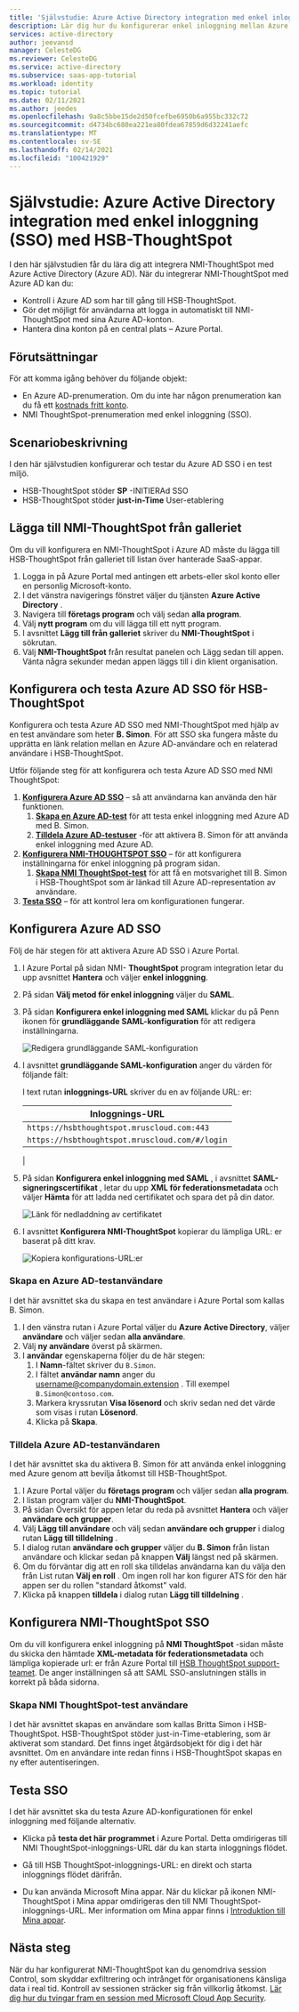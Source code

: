 ```yaml
---
title: 'Självstudie: Azure Active Directory integration med enkel inloggning (SSO) med NMI-ThoughtSpot | Microsoft Docs'
description: Lär dig hur du konfigurerar enkel inloggning mellan Azure Active Directory och HSB-ThoughtSpot.
services: active-directory
author: jeevansd
manager: CelesteDG
ms.reviewer: CelesteDG
ms.service: active-directory
ms.subservice: saas-app-tutorial
ms.workload: identity
ms.topic: tutorial
ms.date: 02/11/2021
ms.author: jeedes
ms.openlocfilehash: 9a8c5bbe15de2d50fcefbe6950b6a955bc332c72
ms.sourcegitcommit: d4734bc680ea221ea80fdea67859d6d32241aefc
ms.translationtype: MT
ms.contentlocale: sv-SE
ms.lasthandoff: 02/14/2021
ms.locfileid: "100421929"
---
```

# <a name="tutorial-azure-active-directory-single-sign-on-sso-integration-with-hsb-thoughtspot"></a>Självstudie: Azure Active Directory integration med enkel inloggning (SSO) med HSB-ThoughtSpot

I den här självstudien får du lära dig att integrera NMI-ThoughtSpot med Azure Active Directory (Azure AD). När du integrerar NMI-ThoughtSpot med Azure AD kan du:

* Kontroll i Azure AD som har till gång till HSB-ThoughtSpot.
* Gör det möjligt för användarna att logga in automatiskt till NMI-ThoughtSpot med sina Azure AD-konton.
* Hantera dina konton på en central plats – Azure Portal.

## <a name="prerequisites"></a>Förutsättningar

För att komma igång behöver du följande objekt:

* En Azure AD-prenumeration. Om du inte har någon prenumeration kan du få ett [kostnads fritt konto](https://azure.microsoft.com/free/).
* NMI ThoughtSpot-prenumeration med enkel inloggning (SSO).

## <a name="scenario-description"></a>Scenariobeskrivning

I den här självstudien konfigurerar och testar du Azure AD SSO i en test miljö.

* HSB-ThoughtSpot stöder **SP** -INITIERAd SSO
* HSB-ThoughtSpot stöder **just-in-Time** User-etablering

## <a name="adding-hsb-thoughtspot-from-the-gallery"></a>Lägga till NMI-ThoughtSpot från galleriet

Om du vill konfigurera en NMI-ThoughtSpot i Azure AD måste du lägga till HSB-ThoughtSpot från galleriet till listan över hanterade SaaS-appar.

1. Logga in på Azure Portal med antingen ett arbets-eller skol konto eller en personlig Microsoft-konto.
1. I det vänstra navigerings fönstret väljer du tjänsten **Azure Active Directory** .
1. Navigera till **företags program** och välj sedan **alla program**.
1. Välj **nytt program** om du vill lägga till ett nytt program.
1. I avsnittet **Lägg till från galleriet** skriver du **NMI-ThoughtSpot** i sökrutan.
1. Välj **NMI-ThoughtSpot** från resultat panelen och Lägg sedan till appen. Vänta några sekunder medan appen läggs till i din klient organisation.


## <a name="configure-and-test-azure-ad-sso-for-hsb-thoughtspot"></a>Konfigurera och testa Azure AD SSO för HSB-ThoughtSpot

Konfigurera och testa Azure AD SSO med NMI-ThoughtSpot med hjälp av en test användare som heter **B. Simon**. För att SSO ska fungera måste du upprätta en länk relation mellan en Azure AD-användare och en relaterad användare i HSB-ThoughtSpot.

Utför följande steg för att konfigurera och testa Azure AD SSO med NMI ThoughtSpot:

1. **[Konfigurera Azure AD SSO](#configure-azure-ad-sso)** – så att användarna kan använda den här funktionen.
    1. **[Skapa en Azure AD-test](#create-an-azure-ad-test-user)** för att testa enkel inloggning med Azure AD med B. Simon.
    1. **[Tilldela Azure AD-testuser](#assign-the-azure-ad-test-user)** -för att aktivera B. Simon för att använda enkel inloggning med Azure AD.
1. **[Konfigurera NMI-THOUGHTSPOT SSO](#configure-hsb-thoughtspot-sso)** – för att konfigurera inställningarna för enkel inloggning på program sidan.
    1. **[Skapa NMI ThoughtSpot-test](#create-hsb-thoughtspot-test-user)** för att få en motsvarighet till B. Simon i HSB-ThoughtSpot som är länkad till Azure AD-representation av användare.
1. **[Testa SSO](#test-sso)** – för att kontrol lera om konfigurationen fungerar.

## <a name="configure-azure-ad-sso"></a>Konfigurera Azure AD SSO

Följ de här stegen för att aktivera Azure AD SSO i Azure Portal.

1. I Azure Portal på sidan NMI- **ThoughtSpot** program integration letar du upp avsnittet **Hantera** och väljer **enkel inloggning**.
1. På sidan **Välj metod för enkel inloggning** väljer du **SAML**.
1. På sidan **Konfigurera enkel inloggning med SAML** klickar du på Penn ikonen för **grundläggande SAML-konfiguration** för att redigera inställningarna.

   ![Redigera grundläggande SAML-konfiguration](common/edit-urls.png)

1. I avsnittet **grundläggande SAML-konfiguration** anger du värden för följande fält:

    I text rutan **inloggnings-URL** skriver du en av följande URL: er:

    | Inloggnings-URL |
    | ------------- |
    | `https://hsbthoughtspot.mruscloud.com:443` |
    | `https://hsbthoughtspot.mruscloud.com/#/login` |
    |

1. På sidan **Konfigurera enkel inloggning med SAML** , i avsnittet **SAML-signeringscertifikat** , letar du upp **XML för federationsmetadata** och väljer **Hämta** för att ladda ned certifikatet och spara det på din dator.

    ![Länk för nedladdning av certifikatet](common/metadataxml.png)

1. I avsnittet **Konfigurera NMI-ThoughtSpot** kopierar du lämpliga URL: er baserat på ditt krav.

    ![Kopiera konfigurations-URL:er](common/copy-configuration-urls.png)
### <a name="create-an-azure-ad-test-user"></a>Skapa en Azure AD-testanvändare

I det här avsnittet ska du skapa en test användare i Azure Portal som kallas B. Simon.

1. I den vänstra rutan i Azure Portal väljer du **Azure Active Directory**, väljer **användare** och väljer sedan **alla användare**.
1. Välj **ny användare** överst på skärmen.
1. I **användar** egenskaperna följer du de här stegen:
   1. I **Namn**-fältet skriver du `B.Simon`.  
   1. I fältet **användar namn** anger du username@companydomain.extension . Till exempel `B.Simon@contoso.com`.
   1. Markera kryssrutan **Visa lösenord** och skriv sedan ned det värde som visas i rutan **Lösenord**.
   1. Klicka på **Skapa**.

### <a name="assign-the-azure-ad-test-user"></a>Tilldela Azure AD-testanvändaren

I det här avsnittet ska du aktivera B. Simon för att använda enkel inloggning med Azure genom att bevilja åtkomst till HSB-ThoughtSpot.

1. I Azure Portal väljer du **företags program** och väljer sedan **alla program**.
1. I listan program väljer du **NMI-ThoughtSpot**.
1. På sidan Översikt för appen letar du reda på avsnittet **Hantera** och väljer **användare och grupper**.
1. Välj **Lägg till användare** och välj sedan **användare och grupper** i dialog rutan **Lägg till tilldelning** .
1. I dialog rutan **användare och grupper** väljer du **B. Simon** från listan användare och klickar sedan på knappen **Välj** längst ned på skärmen.
1. Om du förväntar dig att en roll ska tilldelas användarna kan du välja den från List rutan **Välj en roll** . Om ingen roll har kon figurer ATS för den här appen ser du rollen "standard åtkomst" vald.
1. Klicka på knappen **tilldela** i dialog rutan **Lägg till tilldelning** .

## <a name="configure-hsb-thoughtspot-sso"></a>Konfigurera NMI-ThoughtSpot SSO

Om du vill konfigurera enkel inloggning på **NMI ThoughtSpot** -sidan måste du skicka den hämtade **XML-metadata för federationsmetadata** och lämpliga kopierade url: er från Azure Portal till [HSB ThoughtSpot support-teamet](mailto:HSB-BDL-IT-SAPBO-ADMIN@hsb.com). De anger inställningen så att SAML SSO-anslutningen ställs in korrekt på båda sidorna.

### <a name="create-hsb-thoughtspot-test-user"></a>Skapa NMI ThoughtSpot-test användare

I det här avsnittet skapas en användare som kallas Britta Simon i HSB-ThoughtSpot. HSB-ThoughtSpot stöder just-in-Time-etablering, som är aktiverat som standard. Det finns inget åtgärdsobjekt för dig i det här avsnittet. Om en användare inte redan finns i HSB-ThoughtSpot skapas en ny efter autentiseringen.

## <a name="test-sso"></a>Testa SSO 

I det här avsnittet ska du testa Azure AD-konfigurationen för enkel inloggning med följande alternativ. 

* Klicka på **testa det här programmet** i Azure Portal. Detta omdirigeras till NMI ThoughtSpot-inloggnings-URL där du kan starta inloggnings flödet. 

* Gå till HSB ThoughtSpot-inloggnings-URL: en direkt och starta inloggnings flödet därifrån.

* Du kan använda Microsoft Mina appar. När du klickar på ikonen NMI-ThoughtSpot i Mina appar omdirigeras den till NMI ThoughtSpot-inloggnings-URL. Mer information om Mina appar finns i [Introduktion till Mina appar](https://docs.microsoft.com/azure/active-directory/active-directory-saas-access-panel-introduction).


## <a name="next-steps"></a>Nästa steg

När du har konfigurerat NMI-ThoughtSpot kan du genomdriva session Control, som skyddar exfiltrering och intrånget för organisationens känsliga data i real tid. Kontroll av sessionen sträcker sig från villkorlig åtkomst. [Lär dig hur du tvingar fram en session med Microsoft Cloud App Security](https://docs.microsoft.com/cloud-app-security/proxy-deployment-any-app).



